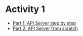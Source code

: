 # Activity 1

- [Part 1: API Server step by step ](./part1-express-lab.md)
- [Part 2: API Server from scratch](./part2-api-server.md)




